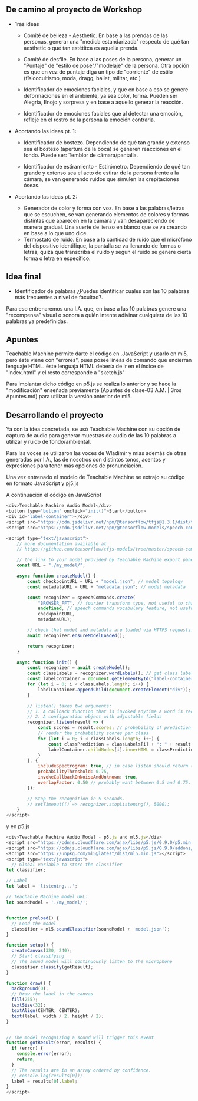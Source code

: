 ## De camino al proyecto de Workshop

* 1ras ideas
  * Comité de belleza - Aesthetic. En base a las prendas de las personas, generar una "medida estandarizada" respecto de qué tan aesthetic o qué tan estétitca es 
aquella prenda.

  * Comité de desfile. En base a las poses de la persona, generar un "Puntaje" de "estilo de pose"/"modelaje" de la persona. Otra opción es que en vez de puntaje 
diga un tipo de "corriente" de estilo (físicocultismo, moda, dragg, ballet, militar, etc.)

  * Identificador de emociones faciales, y que en base a eso se genere deformaciones en el ambiente, ya sea color, forma. Pueden ser Alegría, Enojo y sorpresa y 
en base a aquello generar la reacción.

  * Identificador de emociones faciales que al detectar una emoción, refleje en el rostro de la persona la emoción contraria.

* Acortando las ideas pt. 1:

  * Identificador de bostezo. Dependiendo de qué tan grande y extenso sea el bostezo (apertura de la boca) se generen reacciones en el fondo. Puede ser: 
Temblor de cámara/pantalla.

  * Identificador de estiramiento  - Estirómetro. Dependiendo de qué tan grande y extenso sea el acto de estirar de la persona frente a la cámara, se van 
generando ruidos que simulen las crepitaciones óseas.
 
* Acortando las ideas pt. 2:
  * Generador de color y forma con voz. En base a las palabras/letras que se escuchen, se van generando elementos de colores y formas distintas que aparecen 
en la cámara y van desapareciendo de manera gradual. Una suerte de lienzo en blanco que se va creando en base a lo que uno dice.
  * Termostato de ruido. En base a la cantidad de ruido que el micrófono del dispositivo identifique, la pantalla se va llenando de formas o letras, quizá 
que transcriba el ruido y segun el ruido se genere cierta forma o letra en específico.

## Idea final

* Identificador de palabras ¿Puedes identificar cuales son las 10 palabras más frecuentes a nivel de facultad?.

Para eso entrenaremos una I.A. que, en base a las 10 palabras genere una "recompensa" visual o sonora a quién intente adivinar cualquiera de las 10 palabras ya predefinidas.


## Apuntes

Teachable Machine permite darte el código en .JavaScript y usarlo en ml5, pero éste viene con "errores", pues posee líneas de comando </script> que encierran lenguaje HTML. éste lenguaja HTML debería de ir en el índice de "index.html" y el resto corresponde a "sketch.js"

Para implantar dicho código en p5.js se realiza lo anterior y se hace la "modificación" enseñada previamente (Apuntes de clase-03 A.M. | 3ros Apuntes.md) para utilizar la versión anterior de ml5.

## Desarrollando el proyecto

Ya con la idea concretada, se usó Teachable Machine con su opción de captura de audio para generar muestras de audio de las 10 palabras a utilizar y ruido de fondo/ambiental.

Para las voces se utilizaron las voces de Wladimir y mías además de otras generadas por I.A., las de nosotros con distintos  tonos, acentos y expresiones para tener más opciones de pronunciación.

Una vez entrenado el modelo de Teachable Machine se extrajo su código en formato JavaScript y pj5.js

A continuación el código en JavaScript

```javascript
<div>Teachable Machine Audio Model</div>
<button type="button" onclick="init()">Start</button>
<div id="label-container"></div>
<script src="https://cdn.jsdelivr.net/npm/@tensorflow/tfjs@1.3.1/dist/tf.min.js"></script>
<script src="https://cdn.jsdelivr.net/npm/@tensorflow-models/speech-commands@0.4.0/dist/speech-commands.min.js"></script>

<script type="text/javascript">
    // more documentation available at
    // https://github.com/tensorflow/tfjs-models/tree/master/speech-commands

    // the link to your model provided by Teachable Machine export panel
    const URL = "./my_model/";

    async function createModel() {
        const checkpointURL = URL + "model.json"; // model topology
        const metadataURL = URL + "metadata.json"; // model metadata

        const recognizer = speechCommands.create(
            "BROWSER_FFT", // fourier transform type, not useful to change
            undefined, // speech commands vocabulary feature, not useful for your models
            checkpointURL,
            metadataURL);

        // check that model and metadata are loaded via HTTPS requests.
        await recognizer.ensureModelLoaded();

        return recognizer;
    }

    async function init() {
        const recognizer = await createModel();
        const classLabels = recognizer.wordLabels(); // get class labels
        const labelContainer = document.getElementById("label-container");
        for (let i = 0; i < classLabels.length; i++) {
            labelContainer.appendChild(document.createElement("div"));
        }

        // listen() takes two arguments:
        // 1. A callback function that is invoked anytime a word is recognized.
        // 2. A configuration object with adjustable fields
        recognizer.listen(result => {
            const scores = result.scores; // probability of prediction for each class
            // render the probability scores per class
            for (let i = 0; i < classLabels.length; i++) {
                const classPrediction = classLabels[i] + ": " + result.scores[i].toFixed(2);
                labelContainer.childNodes[i].innerHTML = classPrediction;
            }
        }, {
            includeSpectrogram: true, // in case listen should return result.spectrogram
            probabilityThreshold: 0.75,
            invokeCallbackOnNoiseAndUnknown: true,
            overlapFactor: 0.50 // probably want between 0.5 and 0.75. More info in README
        });

        // Stop the recognition in 5 seconds.
        // setTimeout(() => recognizer.stopListening(), 5000);
    }
</script>


```

y en p5.js

```javascript
<div>Teachable Machine Audio Model - p5.js and ml5.js</div>
<script src="https://cdnjs.cloudflare.com/ajax/libs/p5.js/0.9.0/p5.min.js"></script>
<script src="https://cdnjs.cloudflare.com/ajax/libs/p5.js/0.9.0/addons/p5.dom.min.js"></script>
<script src="https://unpkg.com/ml5@latest/dist/ml5.min.js"></script>
<script type="text/javascript">
  // Global variable to store the classifier
let classifier;

// Label
let label = 'listening...';

// Teachable Machine model URL:
let soundModel = './my_model/';


function preload() {
  // Load the model
  classifier = ml5.soundClassifier(soundModel + 'model.json');
}

function setup() {
  createCanvas(320, 240);
  // Start classifying
  // The sound model will continuously listen to the microphone
  classifier.classify(gotResult);
}

function draw() {
  background(0);
  // Draw the label in the canvas
  fill(255);
  textSize(32);
  textAlign(CENTER, CENTER);
  text(label, width / 2, height / 2);
}


// The model recognizing a sound will trigger this event
function gotResult(error, results) {
  if (error) {
    console.error(error);
    return;
  }
  // The results are in an array ordered by confidence.
  // console.log(results[0]);
  label = results[0].label;
}
</script>

```

